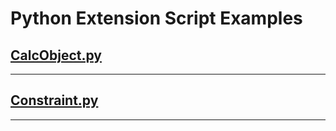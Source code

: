 # Python Extension Script Examples

## [CalcObject.py](CalcObject.py)

---

## [Constraint.py](Constraint.py)

---
